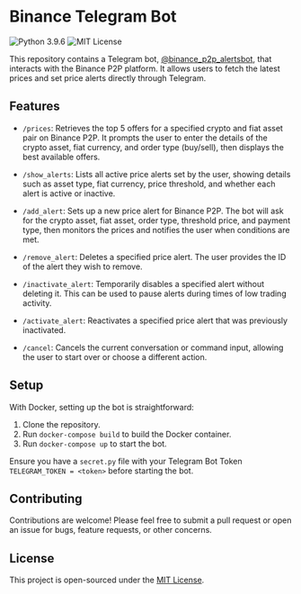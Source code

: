 # Binance Telegram Bot 
![Python 3.9.6](https://img.shields.io/badge/python-3.9.6-blue.svg) ![MIT License](https://img.shields.io/badge/license-MIT-green.svg)

This repository contains a Telegram bot, [@binance_p2p_alertsbot](https://t.me/binance_p2p_alertsbot), that interacts with the Binance P2P platform. It allows users to fetch the latest prices and set price alerts directly through Telegram.

## Features

- `/prices`: Retrieves the top 5 offers for a specified crypto and fiat asset pair on Binance P2P. It prompts the user to enter the details of the crypto asset, fiat currency, and order type (buy/sell), then displays the best available offers.

- `/show_alerts`: Lists all active price alerts set by the user, showing details such as asset type, fiat currency, price threshold, and whether each alert is active or inactive.

- `/add_alert`: Sets up a new price alert for Binance P2P. The bot will ask for the crypto asset, fiat asset, order type, threshold price, and payment type, then monitors the prices and notifies the user when conditions are met.

- `/remove_alert`: Deletes a specified price alert. The user provides the ID of the alert they wish to remove.

- `/inactivate_alert`: Temporarily disables a specified alert without deleting it. This can be used to pause alerts during times of low trading activity.

- `/activate_alert`: Reactivates a specified price alert that was previously inactivated.

- `/cancel`: Cancels the current conversation or command input, allowing the user to start over or choose a different action.

## Setup

With Docker, setting up the bot is straightforward:

1. Clone the repository.
2. Run `docker-compose build` to build the Docker container.
3. Run `docker-compose up` to start the bot.

Ensure you have a `secret.py` file with your Telegram Bot Token `TELEGRAM_TOKEN = <token>` before starting the bot.

## Contributing

Contributions are welcome! Please feel free to submit a pull request or open an issue for bugs, feature requests, or other concerns.

## License

This project is open-sourced under the [MIT License](LICENSE).
